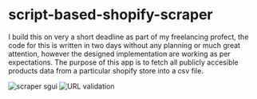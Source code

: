 # script-based-shopify-scraper


I build this on very a short deadline as part of my freelancing profect, the code for this is written in two days without any planning or much great attention, however the designed implementation are working as per expectations.
The purpose of this app is to fetch all publicly accesible products data from a particular shopify store into a csv file.


![scraper sgui](https://cdn3.f-cdn.com//files/download/130552894/dbfe67.jpg) 
![URL validation](https://cdn3.f-cdn.com/files/download/130552694/screen-shot.PNG)  
